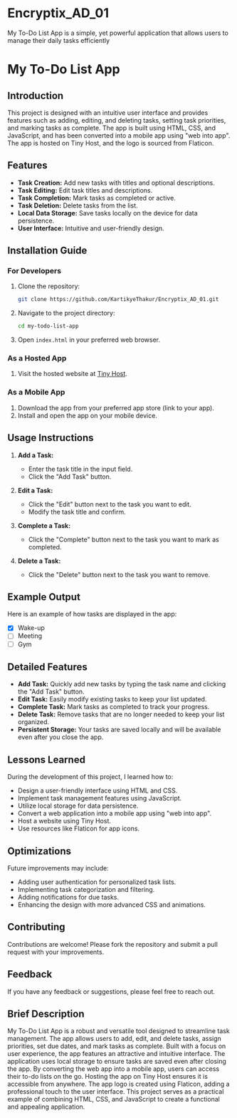 # Encryptix_AD_01
My To-Do List App is a simple, yet powerful application that allows users to manage their daily tasks efficiently

# My To-Do List App

## Introduction

This project is designed with an intuitive user interface and provides features such as adding, editing, and deleting tasks, setting task priorities, and marking tasks as complete. The app is built using HTML, CSS, and JavaScript, and has been converted into a mobile app using "web into app". The app is hosted on Tiny Host, and the logo is sourced from Flaticon.

## Features

- **Task Creation:** Add new tasks with titles and optional descriptions.
- **Task Editing:** Edit task titles and descriptions.
- **Task Completion:** Mark tasks as completed or active.
- **Task Deletion:** Delete tasks from the list.
- **Local Data Storage:** Save tasks locally on the device for data persistence.
- **User Interface:** Intuitive and user-friendly design.

## Installation Guide

### For Developers

1. Clone the repository:
    ```bash
    git clone https://github.com/KartikyeThakur/Encryptix_AD_01.git
    ```
2. Navigate to the project directory:
    ```bash
    cd my-todo-list-app
    ```
3. Open `index.html` in your preferred web browser.

### As a Hosted App

1. Visit the hosted website at [Tiny Host](https://your-tiny-host-link).

### As a Mobile App

1. Download the app from your preferred app store (link to your app).
2. Install and open the app on your mobile device.

## Usage Instructions

1. **Add a Task:**
   - Enter the task title in the input field.
   - Click the "Add Task" button.

2. **Edit a Task:**
   - Click the "Edit" button next to the task you want to edit.
   - Modify the task title and confirm.

3. **Complete a Task:**
   - Click the "Complete" button next to the task you want to mark as completed.

4. **Delete a Task:**
   - Click the "Delete" button next to the task you want to remove.

## Example Output

Here is an example of how tasks are displayed in the app:

- [x] Wake-up
- [ ] Meeting
- [ ] Gym

## Detailed Features

- **Add Task:** Quickly add new tasks by typing the task name and clicking the "Add Task" button.
- **Edit Task:** Easily modify existing tasks to keep your list updated.
- **Complete Task:** Mark tasks as completed to track your progress.
- **Delete Task:** Remove tasks that are no longer needed to keep your list organized.
- **Persistent Storage:** Your tasks are saved locally and will be available even after you close the app.

## Lessons Learned

During the development of this project, I learned how to:

- Design a user-friendly interface using HTML and CSS.
- Implement task management features using JavaScript.
- Utilize local storage for data persistence.
- Convert a web application into a mobile app using "web into app".
- Host a website using Tiny Host.
- Use resources like Flaticon for app icons.

## Optimizations

Future improvements may include:

- Adding user authentication for personalized task lists.
- Implementing task categorization and filtering.
- Adding notifications for due tasks.
- Enhancing the design with more advanced CSS and animations.

## Contributing

Contributions are welcome! Please fork the repository and submit a pull request with your improvements.

## Feedback

If you have any feedback or suggestions, please feel free to reach out.



## Brief Description

My To-Do List App is a robust and versatile tool designed to streamline task management. The app allows users to add, edit, and delete tasks, assign priorities, set due dates, and mark tasks as complete. Built with a focus on user experience, the app features an attractive and intuitive interface. The application uses local storage to ensure tasks are saved even after closing the app. By converting the web app into a mobile app, users can access their to-do lists on the go. Hosting the app on Tiny Host ensures it is accessible from anywhere. The app logo is created using Flaticon, adding a professional touch to the user interface. This project serves as a practical example of combining HTML, CSS, and JavaScript to create a functional and appealing application.
